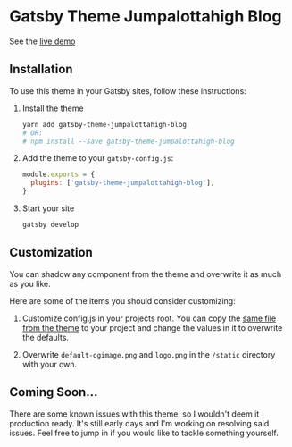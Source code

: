 # Gatsby Theme Jumpalottahigh Blog

See the [live demo](https://gatsby-theme-jumpalottahigh-blog.netlify.com)

## Installation

To use this theme in your Gatsby sites, follow these instructions:

1.  Install the theme

    ```sh
    yarn add gatsby-theme-jumpalottahigh-blog
    # OR:
    # npm install --save gatsby-theme-jumpalottahigh-blog
    ```

2.  Add the theme to your `gatsby-config.js`:

    ```js
    module.exports = {
      plugins: ['gatsby-theme-jumpalottahigh-blog'],
    }
    ```

3.  Start your site
    ```sh
    gatsby develop
    ```

## Customization

You can shadow any component from the theme and overwrite it as much as you like.

Here are some of the items you should consider customizing:

1. Customize config.js in your projects root. You can copy the [same file from the theme](config.js) to your project and change the values in it to overwrite the defaults.

2. Overwrite `default-ogimage.png` and `logo.png` in the `/static` directory with your own.

## Coming Soon...

There are some known issues with this theme, so I wouldn't deem it production ready. It's still early days and I'm working on resolving said issues. Feel free to jump in if you would like to tackle something yourself.
